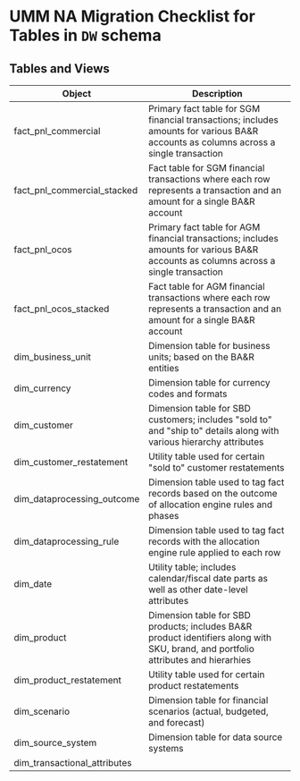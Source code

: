 # UMM NA Migration Checklist for Tables in `DW` schema

## Tables and Views

| Object                         | Description                                                                                                                          |
| ------------------------------ | ------------------------------------------------------------------------------------------------------------------------------------ |
| fact\_pnl\_commercial          | Primary fact table for SGM financial transactions; includes amounts for various BA&R accounts as columns across a single transaction |
| fact\_pnl\_commercial\_stacked | Fact table for SGM financial transactions where each row represents a transaction and an amount for a single BA&R account            |
| fact\_pnl\_ocos                | Primary fact table for AGM financial transactions; includes amounts for various BA&R accounts as columns across a single transaction |
| fact\_pnl\_ocos\_stacked       | Fact table for AGM financial transactions where each row represents a transaction and an amount for a single BA&R account            |
| dim\_business\_unit            | Dimension table for business units; based on the BA&R entities                                                                       |
| dim\_currency                  | Dimension table for currency codes and formats                                                                                       |
| dim\_customer                  | Dimension table for SBD customers; includes "sold to" and "ship to" details along with various hierarchy attributes                  |
| dim\_customer\_restatement     | Utility table used for certain "sold to" customer restatements                                                                       |
| dim\_dataprocessing\_outcome   | Dimension table used to tag fact records based on the outcome of allocation engine rules and phases                                  |
| dim\_dataprocessing\_rule      | Dimension table used to tag fact records with the allocation engine rule applied to each row                                         |
| dim\_date                      | Utility table; includes calendar/fiscal date parts as well as other date-level attributes                                            |
| dim\_product                   | Dimension table for SBD products; includes BA&R product identifiers along with SKU, brand, and portfolio attributes and hierarhies   |
| dim\_product\_restatement      | Utility table used for certain product restatements                                                                                  |
| dim\_scenario                  | Dimension table for financial scenarios (actual, budgeted, and forecast)                                                             |
| dim\_source\_system            | Dimension table for data source systems                                                                                              |
| dim\_transactional\_attributes |                                                                                                                                      |